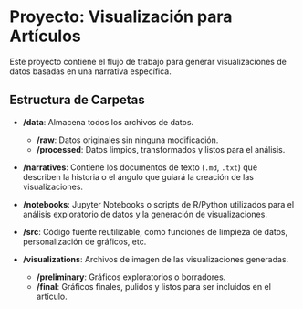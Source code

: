 # Proyecto: Visualización para Artículos

Este proyecto contiene el flujo de trabajo para generar visualizaciones de datos basadas en una narrativa específica.

## Estructura de Carpetas

- **/data**: Almacena todos los archivos de datos.
  - **/raw**: Datos originales sin ninguna modificación.
  - **/processed**: Datos limpios, transformados y listos para el análisis.

- **/narratives**: Contiene los documentos de texto (`.md`, `.txt`) que describen la historia o el ángulo que guiará la creación de las visualizaciones.

- **/notebooks**: Jupyter Notebooks o scripts de R/Python utilizados para el análisis exploratorio de datos y la generación de visualizaciones.

- **/src**: Código fuente reutilizable, como funciones de limpieza de datos, personalización de gráficos, etc.

- **/visualizations**: Archivos de imagen de las visualizaciones generadas.
  - **/preliminary**: Gráficos exploratorios o borradores.
  - **/final**: Gráficos finales, pulidos y listos para ser incluidos en el artículo.
